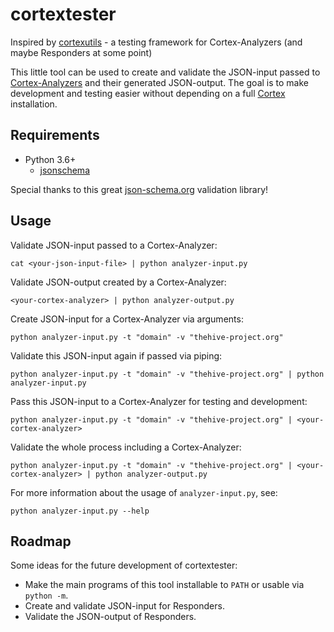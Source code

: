 # cortextester

Inspired by [cortexutils](https://github.com/TheHive-Project/cortexutils) - a testing framework for Cortex-Analyzers (and maybe Responders at some point)

This little tool can be used to create and validate the JSON-input passed to [Cortex-Analyzers](https://github.com/TheHive-Project/Cortex-Analyzers/) and their generated JSON-output. The goal is to make development and testing easier without depending on a full [Cortex](https://github.com/TheHive-Project/CortexDocs) installation.

## Requirements

* Python 3.6+
    * [jsonschema](https://github.com/Julian/jsonschema)

Special thanks to this great [json-schema.org](https://json-schema.org/) validation library!

## Usage

Validate JSON-input passed to a Cortex-Analyzer:
```
cat <your-json-input-file> | python analyzer-input.py
```

Validate JSON-output created by a Cortex-Analyzer:
```
<your-cortex-analyzer> | python analyzer-output.py
```

Create JSON-input for a Cortex-Analyzer via arguments:
```
python analyzer-input.py -t "domain" -v "thehive-project.org"
```

Validate this JSON-input again if passed via piping:
```
python analyzer-input.py -t "domain" -v "thehive-project.org" | python analyzer-input.py
```

Pass this JSON-input to a Cortex-Analyzer for testing and development:
```
python analyzer-input.py -t "domain" -v "thehive-project.org" | <your-cortex-analyzer>
```

Validate the whole process including a Cortex-Analyzer:
```
python analyzer-input.py -t "domain" -v "thehive-project.org" | <your-cortex-analyzer> | python analyzer-output.py
```

For more information about the usage of `analyzer-input.py`, see:
```
python analyzer-input.py --help
```

## Roadmap

Some ideas for the future development of cortextester:

* Make the main programs of this tool installable to `PATH` or usable via `python -m`.
* Create and validate JSON-input for Responders.
* Validate the JSON-output of Responders.
